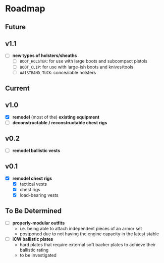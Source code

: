 # Roadmap

## Future

## v1.1

- [ ] **new types of holsters/sheaths**
  - [ ] `BOOT_HOLSTER`: for use with large boots and subcompact pistols
  - [ ] `BOOT_CLIP`: for use with large-ish boots and knives/tools
  - [ ] `WAISTBAND_TUCK`: concealable holsters

## Current

## v1.0

- [x] **remodel** (most of the) **existing equipment**
- [ ] **deconstructable / reconstructable chest rigs**

## v0.2

- [ ] **remodel ballistic vests**

## v0.1

- [x] **remodel chest rigs**
  - [x] tactical vests
  - [x] chest rigs
  - [x] load-bearing vests

## To Be Determined

- [ ] **properly-modular outfits**
  - i.e. being able to attach independent pieces of an armor set
  - postponed due to not having the engine capacity in the latest stable
- [ ] **ICW ballistic plates**
  - hard plates that require external soft backer plates to achieve their ballistic rating
  - to be investigated
